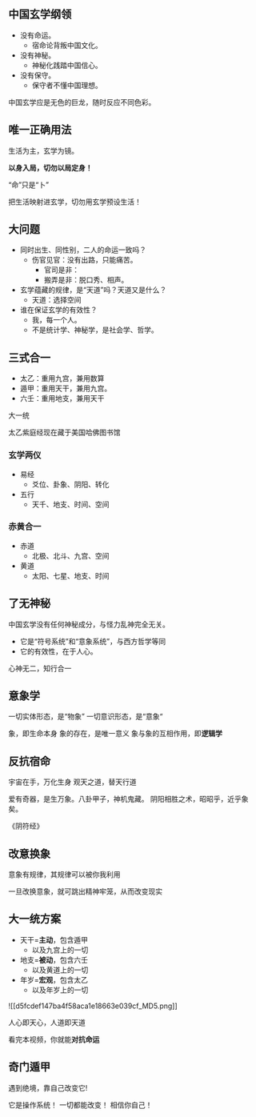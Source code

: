 ## 中国玄学纲领

- 没有命运。
	- 宿命论背叛中国文化。
- 没有神秘。
	- 神秘化践踏中国信心。
- 没有保守。
	- 保守者不懂中国理想。

中国玄学应是无色的巨龙，随时反应不同色彩。

## 唯一正确用法

生活为主，玄学为镜。

**以身入局，切勿以局定身！**

“命”只是“卜”

把生活映射进玄学，切勿用玄学预设生活！

## 大问题

- 同时出生、同性别，二人的命运一致吗？
	- 伤官见官：没有出路，只能痛苦。
		- 官司是非：
		- 搬弄是非：脱口秀、相声。
- 玄学蕴藏的规律，是“天道”吗？天道又是什么？
	- 天道：选择空间
- 谁在保证玄学的有效性？
	- 我，每一个人。
	- 不是统计学、神秘学，是社会学、哲学。

## 三式合一

- 太乙：重用九宫，兼用数算
- 遁甲：重用天干，兼用九宫。
- 六壬：重用地支，兼用天干

大一统

太乙紫庭经现在藏于美国哈佛图书馆

### 玄学两仪

- 易经
	- 爻位、卦象、阴阳、转化
- 五行
	- 天千、地支、时间、空间
	
### 赤黄合一

- 赤道
	- 北极、北斗、九宫、空间
- 黄道
	- 太阳、七星、地支、时间

## 了无神秘

中国玄学没有任何神秘成分，与怪力乱神完全无关。

- 它是“符号系统”和“意象系统”，与西方哲学等同
- 它的有效性，在于人心。

心神无二，知行合一

## 意象学

一切实体形态，是“物象”
一切意识形态，是“意象“

象，即生命本身
象的存在，是唯一意义
象与象的互相作用，即**逻辑学**


## 反抗宿命
宇宙在手，万化生身
观天之道，替天行道

爱有奇器，是生万象。八卦甲子，神机鬼藏。
阴阳相胜之术，昭昭乎，近乎象矣。

《阴符经》

## 改意换象
意象有规律，其规律可以被你我利用

一旦改换意象，就可跳出精神牢笼，从而改变现实


## 大一统方案

- 天干=**主动**，包含遁甲
	- 以及九宫上的一切
- 地支=**被动**，包含六壬
	- 以及黄道上的一切
- 年岁=**宏观**，包含太乙
	- 以及年岁上的一切

![[d5fcdef147ba4f58aca1e18663e039cf_MD5.png]]



人心即天心，人道即天道

看完本视频，你就能**对抗命运**

## 奇门遁甲

遇到绝境，靠自己改变它!

它是操作系统！
一切都能改变！
相信你自己！


